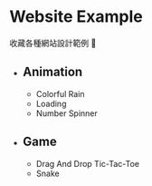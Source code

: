 # Website Example

收藏各種網站設計範例 📖

* ## Animation
    * Colorful Rain
    * Loading
    * Number Spinner
* ## Game
    * Drag And Drop Tic-Tac-Toe
    * Snake
